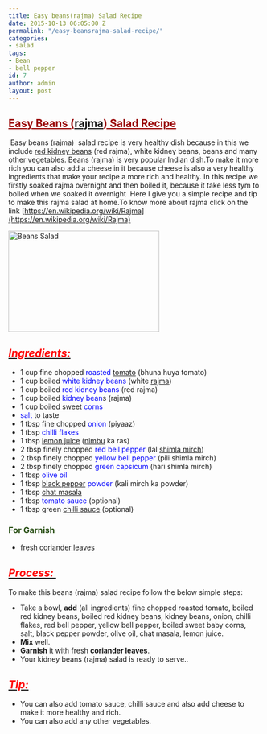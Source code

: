 ```yaml
---
title: Easy beans(rajma) Salad Recipe
date: 2015-10-13 06:05:00 Z
permalink: "/easy-beansrajma-salad-recipe/"
categories:
- salad
tags:
- Bean
- bell pepper
id: 7
author: admin
layout: post
---
```


## <span style="color: #990000; text-decoration: underline;">Easy Beans ([rajma](http://en.wikipedia.org/wiki/Rajma "Rajma")) Salad Recipe</span>

 Easy beans (rajma)  salad recipe is very healthy dish because in this we include [red kidney beans](http://en.wikipedia.org/wiki/Phaseolus_vulgaris "Phaseolus vulgaris") (red rajma), white kidney beans, beans and many other vegetables. Beans (rajma) is very popular Indian dish.To make it more rich you can also add a cheese in it because cheese is also a very healthy ingredients that make your recipe a more rich and healthy. In this recipe we firstly soaked rajma overnight and then boiled it, because it take less tym to boiled when we soaked it overnight .Here I give you a simple recipe and tip to make this rajma salad at home.To know more about rajma click on the link [https://en.wikipedia.org/wiki/Rajma](https://en.wikipedia.org/wiki/Rajma)

<a href="{{site.url}}/wp-content/uploads/2017/03/Beans-Salad.jpg"><img class="aligncenter size-medium wp-image-25" src="{{site.url}}/wp-content/uploads/2017/03/Beans-Salad-300x201.jpg" alt="Beans Salad" width="300" height="201" /></a>

## _<u><span style="color: red;">Ingredients:</span></u>_

*   1 cup fine chopped <span style="color: blue;">roasted</span> [tomato](http://en.wikipedia.org/wiki/Tomato "Tomato") (bhuna huya tomato)
*   1 cup boiled <span style="color: blue;">white kidney beans</span> (white [rajma](http://en.wikipedia.org/wiki/Rajma "Rajma"))
*   1 cup boiled <span style="color: blue;">red kidney beans</span> (red rajma)
*   1 cup boiled <span style="color: blue;">kidney bean</span>s (rajma)
*   1 cup [boiled sweet](http://en.wikipedia.org/wiki/Hard_candy "Hard candy") <span style="color: blue;">corns</span>
*   <span style="color: blue;">salt</span> to taste
*   1 tbsp fine chopped <span style="color: blue;">onion</span> (piyaaz)
*   1 tbsp <span style="color: blue;">chilli flakes</span>
*   1 tbsp [lemon juice](http://en.wikipedia.org/wiki/Lemonade "Lemonade") ([nimbu](http://en.wikipedia.org/wiki/Lemon "Lemon") ka ras)
*   2 tbsp finely chopped <span style="color: blue;">red bell pepper</span> (lal [shimla mirch](http://en.wikipedia.org/wiki/Bell_pepper "Bell pepper"))
*   2 tbsp finely chopped <span style="color: blue;">yellow bell pepper</span> (pili shimla mirch)
*   2 tbsp finely chopped <span style="color: blue;">green capsicum</span> (hari shimla mirch)
*   1 tbsp <span style="color: blue;">olive oil</span>
*   1 tbsp [black pepper](http://en.wikipedia.org/wiki/Black_pepper "Black pepper") <span style="color: blue;">powder</span> (kali mirch ka powder)
*   1 tbsp [chat masala](http://en.wikipedia.org/wiki/Chaat_masala "Chaat masala")
*   1 tbsp <span style="color: blue;">tomato sauce</span> (optional)
*   1 tbsp green [chilli sauce](http://en.wikipedia.org/wiki/Hot_sauce "Hot sauce") (optional)

### <span style="color: #274e13;">For Garnish</span>

*   fresh [coriander leaves](http://en.wikipedia.org/wiki/Coriander "Coriander")

## _<u><span style="color: red;">Process: </span></u>_

To make this beans (rajma) salad recipe follow the below simple steps:

*   Take a bowl, **add** (all ingredients) fine chopped roasted tomato, boiled red kidney beans, boiled red kidney beans, kidney beans, onion, chilli flakes, red bell pepper, yellow bell pepper, boiled sweet baby corns, salt, black pepper powder, olive oil, chat masala, lemon juice.
*   **Mix** well.
*   **Garnish** it with fresh **coriander leaves**.
*   Your kidney beans (rajma) salad is ready to serve..

## _<u><span style="color: red;">Tip:</span></u>_

*   You can also add tomato sauce, chilli sauce and also add cheese to make it more healthy and rich.
*   You can also add any other vegetables.

